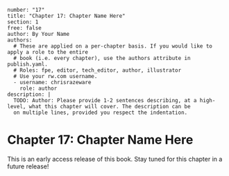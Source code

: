 ```metadata
number: "17"
title: "Chapter 17: Chapter Name Here"
section: 1
free: false
author: By Your Name
authors:
  # These are applied on a per-chapter basis. If you would like to apply a role to the entire
  # book (i.e. every chapter), use the authors attribute in publish.yaml.
  # Roles: fpe, editor, tech_editor, author, illustrator
  # Use your rw.com username.
  - username: chrisrazeware
    role: author
description: |
  TODO: Author: Please provide 1-2 sentences describing, at a high-level, what this chapter will cover. The description can be
  on multiple lines, provided you respect the indentation.
```

# Chapter 17: Chapter Name Here

This is an early access release of this book. Stay tuned for this chapter in a future release!